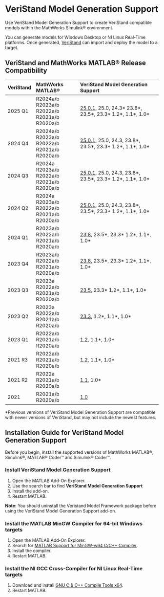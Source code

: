 # VeriStand Model Generation Support

Use VeriStand Model Generation Support to create VeriStand compatible models within the MathWorks Simulink® environment.

You can generate models for Windows Desktop or NI Linux Real-Time platforms. Once generated, [VeriStand](https://www.ni.com/veristand) can import and deploy the model to a target.

## VeriStand and MathWorks MATLAB® Release Compatibility

| VeriStand | MathWorks MATLAB® | VeriStand Model Generation Support |
|:-|:-|:-|
| 2025 Q1 | R2024a/b <br> R2023a/b <br> R2022a/b <br> R2021a/b <br> R2020a/b          | [25.0.1](https://github.com/ni/niveristand-model-generation-support-for-simulink/releases/tag/v25.0.1), 25.0, 24.3* 23.8*, 23.5*, 23.3* 1.2*, 1.1*, 1.0* |
| 2024 Q4 | R2024a/b <br> R2023a/b <br> R2022a/b <br> R2021a/b <br> R2020a/b          | [25.0.1](https://github.com/ni/niveristand-model-generation-support-for-simulink/releases/tag/v25.0.1), 25.0, 24.3, 23.8*, 23.5*, 23.3* 1.2*, 1.1*, 1.0* |
| 2024 Q3 | R2024a <br> R2023a/b <br> R2022a/b <br> R2021a/b <br> R2020a/b          | [25.0.1](https://github.com/ni/niveristand-model-generation-support-for-simulink/releases/tag/v25.0.1), 25.0, 24.3, 23.8*, 23.5*, 23.3* 1.2*, 1.1*, 1.0* |
| 2024 Q2 | R2024a <br> R2023a/b <br> R2022a/b <br> R2021a/b <br> R2020a/b          | [25.0.1](https://github.com/ni/niveristand-model-generation-support-for-simulink/releases/tag/v25.0.1), 25.0, 24.3, 23.8*, 23.5*, 23.3* 1.2*, 1.1*, 1.0* |
| 2024 Q1 | R2023a/b <br> R2022a/b <br> R2021a/b <br> R2020a/b          | [23.8](https://github.com/ni/niveristand-model-generation-support-for-simulink/releases/tag/v23.8), 23.5*, 23.3* 1.2*, 1.1*, 1.0* |
| 2023 Q4 | R2023a/b <br> R2022a/b <br> R2021a/b <br> R2020a/b          | [23.8](https://github.com/ni/niveristand-model-generation-support-for-simulink/releases/tag/v23.8), 23.5*, 23.3* 1.2*, 1.1*, 1.0* |
| 2023 Q3 | R2023a <br> R2022a/b <br> R2021a/b <br> R2020a/b          | [23.5](https://github.com/ni/niveristand-model-generation-support-for-simulink/releases/tag/v23.5), 23.3* 1.2*, 1.1*, 1.0* |
| 2023 Q2 | R2023a <br> R2022a/b <br> R2021a/b <br> R2020a/b          | [23.3](https://github.com/ni/niveristand-model-generation-support-for-simulink/releases/tag/v23.3.0), 1.2*, 1.1*, 1.0* |
| 2023 Q1 | R2022a/b <br> R2021a/b <br> R2020a/b          | [1.2](https://github.com/ni/niveristand-model-generation-support-for-simulink/releases/tag/v1.2.1), 1.1*, 1.0* |
| 2021 R3 | R2022a/b <br> R2021a/b <br> R2020a/b          | [1.2](https://github.com/ni/niveristand-model-generation-support-for-simulink/releases/tag/v1.2.1), 1.1*, 1.0* |
| 2021 R2 | R2022a <br> R2021a/b <br> R2020a/b          | [1.1](https://github.com/ni/niveristand-model-generation-support-for-simulink/releases/tag/v1.1.0), 1.0* |
| 2021    | R2021a/b <br> R2020a/b                      | [1.0](https://github.com/ni/niveristand-model-generation-support-for-simulink/releases/tag/v1.0.0) |

*Previous versions of VeriStand Model Generation Support are compatible with newer versions of VeriStand, but may not include the newest features.

## Installation Guide for VeriStand Model Generation Support

Before you begin, install the supported versions of MathWorks MATLAB®, Simulink®, MATLAB® Coder™ and Simulink® Coder™.

### Install VeriStand Model Generation Support

1. Open the MATLAB Add-On Explorer.
1. Use the search bar to find **VeriStand Model Generation Support**
1. Install the add-on.
1. Restart MATLAB.

**Note:** You should uninstall the Veristand Model Framework package before using the VeriStand Model Generation Support add-on.

### Install the MATLAB MinGW Compiler for 64-bit Windows targets

1. Open the MATLAB Add-On Explorer.
1. Search for [MATLAB Support for MinGW-w64 C/C++ Compiler](https://www.mathworks.com/matlabcentral/fileexchange/52848-matlab-support-for-mingw-w64-c-c-compiler).
1. Install the compiler.
1. Restart MATLAB.

### Install the NI GCC Cross-Compiler for NI Linux Real-Time targets

1. Download and install [GNU C & C++ Compile Tools x64](https://www.ni.com/en/support/downloads/software-products/download.gnu-c---c---compile-tools-x64.html#549645).
1. Restart MATLAB.
